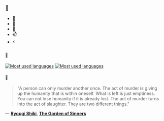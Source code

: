 ### 👋

- 🔭
- 🌱
- 💬
- 📫
- ⚡

#### 🧏

[![Most used languages](https://github-readme-stats-aynah.vercel.app/api/top-langs/?username=aynh&theme=solarized-dark&langs_count=6&layout=compact&hide_title=true)](https://github.com/anuraghazra/github-readme-stats#gh-dark-mode-only)
[![Most used languages](https://github-readme-stats-aynah.vercel.app/api/top-langs/?username=aynh&theme=solarized-light&langs_count=6&layout=compact&hide_title=true)](https://github.com/anuraghazra/github-readme-stats#gh-light-mode-only)

#### 💬

> "A person can only murder another once. The act of murder is giving up the humanity that is within oneself. What is left is just emptiness. You can not lose humanity if it is already lost. The act of murder turns into the act of slaughter. They are two different things."

&mdash; [**Ryougi Shiki**](https://myanimelist.net/character.php?q=Ryougi%20Shiki&cat=character), [**The Garden of Sinners**](https://myanimelist.net/search/all?q=The%20Garden%20of%20Sinners&cat=all)
